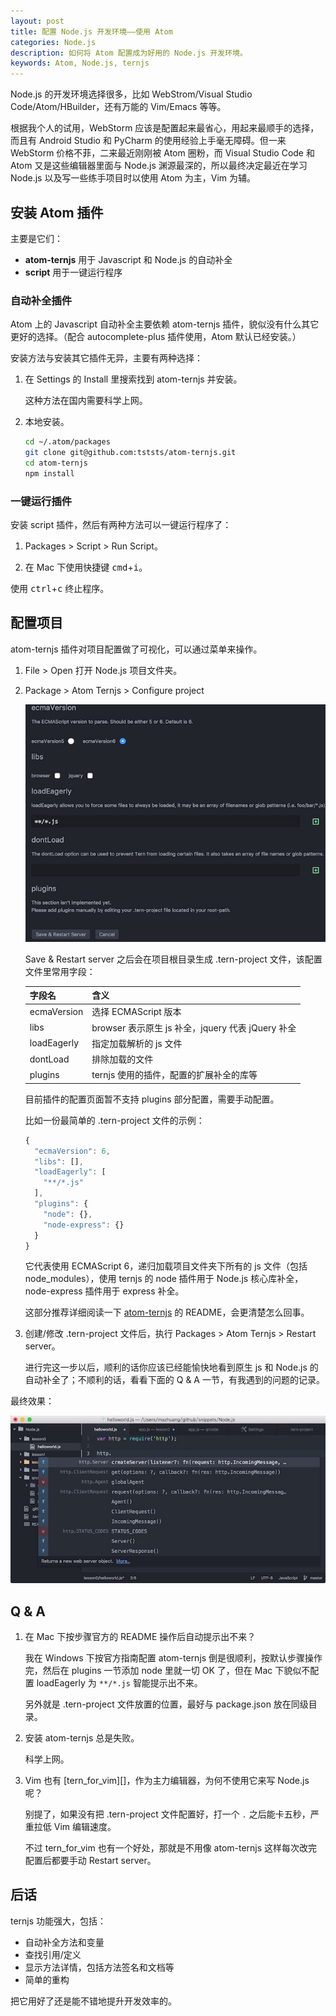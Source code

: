 ```yaml
---
layout: post
title: 配置 Node.js 开发环境——使用 Atom
categories: Node.js
description: 如何将 Atom 配置成为好用的 Node.js 开发环境。
keywords: Atom, Node.js, ternjs
---
```


Node.js 的开发环境选择很多，比如 WebStrom/Visual Studio Code/Atom/HBuilder，还有万能的 Vim/Emacs 等等。

根据我个人的试用，WebStorm 应该是配置起来最省心，用起来最顺手的选择，而且有 Android Studio 和 PyCharm 的使用经验上手毫无障碍。但一来 WebStorm 价格不菲，二来最近刚刚被 Atom 圈粉，而 Visual Studio Code 和 Atom 又是这些编辑器里面与 Node.js 渊源最深的，所以最终决定最近在学习 Node.js 以及写一些练手项目时以使用 Atom 为主，Vim 为辅。

## 安装 Atom 插件

主要是它们：

* **atom-ternjs** 用于 Javascript 和 Node.js 的自动补全
* **script** 用于一键运行程序

### 自动补全插件

Atom 上的 Javascript 自动补全主要依赖 atom-ternjs 插件，貌似没有什么其它更好的选择。（配合 autocomplete-plus 插件使用，Atom 默认已经安装。）

安装方法与安装其它插件无异，主要有两种选择：

1. 在 Settings 的 Install 里搜索找到 atom-ternjs 并安装。

   这种方法在国内需要科学上网。

2. 本地安装。

   ```sh
   cd ~/.atom/packages
   git clone git@github.com:tststs/atom-ternjs.git
   cd atom-ternjs
   npm install
   ```

### 一键运行插件

安装 script 插件，然后有两种方法可以一键运行程序了：

1. Packages > Script > Run Script。

2. 在 Mac 下使用快捷键 <kbd>cmd</kbd>+<kbd>i</kbd>。

使用 <kbd>ctrl</kbd>+<kbd>c</kbd> 终止程序。

## 配置项目

atom-ternjs 插件对项目配置做了可视化，可以通过菜单来操作。

1. File > Open 打开 Node.js 项目文件夹。

2. Package > Atom Ternjs > Configure project

   ![](/images/posts/node/ternjs-configure-project.jpeg)

   Save & Restart server 之后会在项目根目录生成 .tern-project 文件，该配置文件里常用字段：

   | 字段名      | 含义                                              |
   |-------------|---------------------------------------------------|
   | ecmaVersion | 选择 ECMAScript 版本                              |
   | libs        | browser 表示原生 js 补全，jquery 代表 jQuery 补全 |
   | loadEagerly | 指定加载解析的 js 文件                            |
   | dontLoad    | 排除加载的文件                                    |
   | plugins     | ternjs 使用的插件，配置的扩展补全的库等

   目前插件的配置页面暂不支持 plugins 部分配置，需要手动配置。

   比如一份最简单的 .tern-project 文件的示例：

   ```javascript
   {
     "ecmaVersion": 6,
     "libs": [],
     "loadEagerly": [
       "**/*.js"
     ],
     "plugins": {
       "node": {},
       "node-express": {}
     }
   }
   ```

   它代表使用 ECMAScript 6，递归加载项目文件夹下所有的 js 文件（包括 node\_modules），使用 ternjs 的 node 插件用于 Node.js 核心库补全，node-express 插件用于 express 补全。

   这部分推荐详细阅读一下 [atom-ternjs][] 的 README，会更清楚怎么回事。

3. 创建/修改 .tern-project 文件后，执行 Packages > Atom Ternjs > Restart server。

   进行完这一步以后，顺利的话你应该已经能愉快地看到原生 js 和 Node.js 的自动补全了；不顺利的话，看看下面的 Q & A 一节，有我遇到的问题的记录。

最终效果：

![](/images/posts/node/ternjs-auto-completion.jpeg)

## Q & A

1. 在 Mac 下按步骤官方的 README 操作后自动提示出不来？

   我在 Windows 下按官方指南配置 atom-ternjs 倒是很顺利，按默认步骤操作完，然后在 plugins 一节添加 node 里就一切 OK 了，但在 Mac 下貌似不配置 loadEagerly 为 `**/*.js` 智能提示出不来。

   另外就是 .tern-project 文件放置的位置，最好与 package.json 放在同级目录。

2. 安装 atom-ternjs 总是失败。

   科学上网。

3. Vim 也有 [tern\_for\_vim][]，作为主力编辑器，为何不使用它来写 Node.js 呢？

   别提了，如果没有把 .tern-project 文件配置好，打一个 `.` 之后能卡五秒，严重拉低 Vim 编辑速度。

   不过 tern\_for\_vim 也有一个好处，那就是不用像 atom-ternjs 这样每次改完配置后都要手动 Restart server。

## 后话

ternjs 功能强大，包括：

* 自动补全方法和变量
* 查找引用/定义
* 显示方法详情，包括方法签名和文档等
* 简单的重构

把它用好了还是能不错地提升开发效率的。

[atom-ternjs]: https://github.com/tststs/atom-ternjs
[tern_for_vim]: https://github.com/ternjs/tern_for_vim
